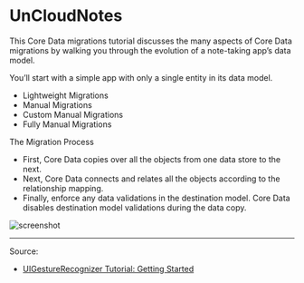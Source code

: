# UnCloudNotes

This Core Data migrations tutorial discusses the many aspects of Core Data migrations by walking you through the evolution of a note-taking app’s data model. 

You’ll start with a simple app with only a single entity in its data model.

- Lightweight Migrations
- Manual Migrations
- Custom Manual Migrations
- Fully Manual Migrations

The Migration Process

- First, Core Data copies over all the objects from one data store to the next.
- Next, Core Data connects and relates all the objects according to the relationship mapping.
- Finally, enforce any data validations in the destination model. Core Data disables destination model validations during the data copy.

![screenshot](https://koenig-media.raywenderlich.com/uploads/2017/10/image9-1-282x500.png)

---

Source:

- [UIGestureRecognizer Tutorial: Getting Started](https://www.raywenderlich.com/162745/uigesturerecognizer-tutorial-getting-started)
